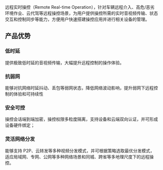 远程实时操控（Remote Real-time Operation），针对车辆远程介入、高危/恶劣环境作业、云代驾等远程操控场景，为用户提供操控所需的实时音视频传输、状态交互和控制同步等能力，方便用户快速搭建操控应用并进行相关设备的管理。
## 产品优势
### 低时延
提供极致低时延的音视频传输，大幅提升远程控制的操作体验。
### 抗弱网
能够对抗网络时延抖动、丢包等弱网状态，降低网络波动影响，提升弱网下远程控制的体验和可持续性
### 安全可控
操控会话端到端加密，操控权限多粒度隔离，支持设备和云端双向认证，并可形成设备硬件绑定；
### 灵活网络分发
能够支持 P2P、云转发等多种视频分发模式，并可根据策略选取最优分发模式，适应局域网、专网、公网等多种网络场景和同城、跨省等多地理尺度下的远程操控。
